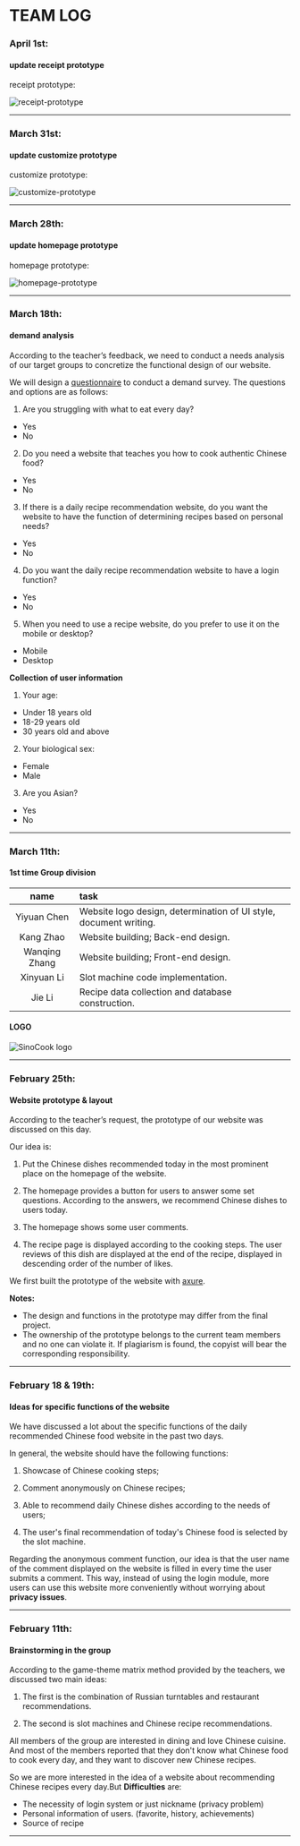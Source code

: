 # **TEAM LOG**
### April 1st:
#### update receipt prototype

receipt prototype:

![receipt-prototype](./homepage/receipt-page.jpg)

***
### March 31st:
#### update customize prototype

customize prototype:

![customize-prototype](./homepage/customize-page.jpg)

***
### March 28th:
#### update homepage prototype

homepage prototype:

![homepage-prototype](./homepage/homepage-prototype.jpg)

***
### March 18th:
#### demand analysis

According to the teacher’s feedback, we need to conduct a needs analysis of our target groups to concretize the functional design of our website.

We will design a [questionnaire](https://www.surveymonkey.co.uk/r/VFX5QBK) to conduct a demand survey. The questions and options are as follows:
1. Are you struggling with what to eat every day?
* Yes
* No
2. Do you need a website that teaches you how to cook authentic Chinese food?
* Yes
* No
3. If there is a daily recipe recommendation website, do you want the website to have the function of determining recipes based on personal needs?
* Yes
* No
4. Do you want the daily recipe recommendation website to have a login function?
* Yes
* No

5. When you need to use a recipe website, do you prefer to use it on the mobile or desktop?
* Mobile  
* Desktop

**Collection of user information**
1. Your age:
* Under 18 years old
* 18-29 years old
* 30 years old and above

2. Your biological sex:
* Female
* Male

3. Are you Asian?
* Yes
* No
***

### March 11th:
#### 1st time Group division

| name | task |
|:----:| :--- |
|Yiyuan Chen| Website logo design, determination of UI style, document writing.|
|Kang Zhao| Website building; Back-end design.|
|Wanqing Zhang| Website building; Front-end design.|
|Xinyuan Li| Slot machine code implementation. |
|Jie Li| Recipe data collection and database construction.|

#### LOGO
![SinoCook logo](./SinoCook-logo.png "LOGO")
***

### February 25th:
#### Website prototype & layout
According to the teacher’s request, the prototype of our website was discussed on this day.

Our idea is:
1. Put the Chinese dishes recommended today in the most prominent place on the homepage of the website.

2. The homepage provides a button for users to answer some set questions. According to the answers, we recommend Chinese dishes to users today.

3. The homepage shows some user comments.

4. The recipe page is displayed according to the cooking steps. The user reviews of this dish are displayed at the end of the recipe, displayed in descending order of the number of likes.

We first built the prototype of the website with [axure](https://q4r9fc.axshare.com).

**Notes:**
* The design and functions in the prototype may differ from the final project.
* The ownership of the prototype belongs to the current team members and no one can violate it. If plagiarism is found, the copyist will bear the corresponding responsibility.
***

### February 18 & 19th:
#### Ideas for specific functions of the website

We have discussed a lot about the specific functions of the daily recommended Chinese food website in the past two days.

In general, the website should have the following functions:
1. Showcase of Chinese cooking steps;

2. Comment anonymously on Chinese recipes;
3. Able to recommend daily Chinese dishes according to the needs of users;

4. The user's final recommendation of today's Chinese food is selected by the slot machine.

Regarding the anonymous comment function, our idea is that the user name of the comment displayed on the website is filled in every time the user submits a comment. This way, instead of using the login module, more users can use this website more conveniently without worrying about **privacy issues**.
***


### February 11th:
#### Brainstorming in the group
According to the game-theme matrix method provided by the teachers, we discussed two main ideas:
1. The first is the combination of Russian turntables and restaurant recommendations.

2. The second is slot machines and Chinese recipe recommendations.

All members of the group are interested in dining and love Chinese cuisine. And most of the members reported that they don't know what Chinese food to cook every day, and they want to discover new Chinese recipes.

So we are more interested in the idea of a website about recommending Chinese recipes every day.But **Difficulties** are:  
* The necessity of login system or just nickname (privacy problem)
* Personal information of users. (favorite, history, achievements)
* Source of recipe
***
